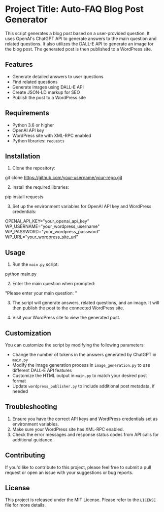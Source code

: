 # Project Title: Auto-FAQ Blog Post Generator

This script generates a blog post based on a user-provided question. It uses OpenAI's ChatGPT API to generate answers to the main question and related questions. It also utilizes the DALL-E API to generate an image for the blog post. The generated post is then published to a WordPress site.

## Features

- Generate detailed answers to user questions
- Find related questions
- Generate images using DALL-E API
- Create JSON-LD markup for SEO
- Publish the post to a WordPress site

## Requirements

- Python 3.6 or higher
- OpenAI API key
- WordPress site with XML-RPC enabled
- Python libraries: `requests`

## Installation

1. Clone the repository: 

git clone https://github.com/your-username/your-repo.git


2. Install the required libraries:

pip install requests


3. Set up the environment variables for OpenAI API key and WordPress credentials:

OPENAI_API_KEY="your_openai_api_key"
WP_USERNAME="your_wordpress_username"
WP_PASSWORD="your_wordpress_password"
WP_URL="your_wordpress_site_url"


## Usage

1. Run the `main.py` script:

python main.py

2. Enter the main question when prompted:

"Please enter your main question: "


3. The script will generate answers, related questions, and an image. It will then publish the post to the connected WordPress site.

4. Visit your WordPress site to view the generated post.

## Customization

You can customize the script by modifying the following parameters:

- Change the number of tokens in the answers generated by ChatGPT in `main.py`
- Modify the image generation process in `image_generation.py` to use different DALL-E API features
- Customize the HTML output in `main.py` to match your desired post format
- Update `wordpress_publisher.py` to include additional post metadata, if needed

## Troubleshooting

1. Ensure you have the correct API keys and WordPress credentials set as environment variables.
2. Make sure your WordPress site has XML-RPC enabled.
3. Check the error messages and response status codes from API calls for additional guidance.

## Contributing

If you'd like to contribute to this project, please feel free to submit a pull request or open an issue with your suggestions or bug reports.

## License

This project is released under the MIT License. Please refer to the `LICENSE` file for more details.

